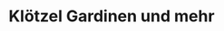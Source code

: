 ---
title: "Klötzel Gardinen und mehr"
url: /uehlfeld/kloetzel-gardinen-und-mehr/
shop: Gardinen
---